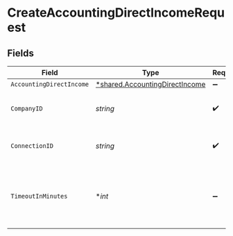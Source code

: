 # CreateAccountingDirectIncomeRequest


## Fields

| Field                                                                                  | Type                                                                                   | Required                                                                               | Description                                                                            | Example                                                                                |
| -------------------------------------------------------------------------------------- | -------------------------------------------------------------------------------------- | -------------------------------------------------------------------------------------- | -------------------------------------------------------------------------------------- | -------------------------------------------------------------------------------------- |
| `AccountingDirectIncome`                                                               | [*shared.AccountingDirectIncome](../../../pkg/models/shared/accountingdirectincome.md) | :heavy_minus_sign:                                                                     | N/A                                                                                    |                                                                                        |
| `CompanyID`                                                                            | *string*                                                                               | :heavy_check_mark:                                                                     | Unique identifier for a company.                                                       | 8a210b68-6988-11ed-a1eb-0242ac120002                                                   |
| `ConnectionID`                                                                         | *string*                                                                               | :heavy_check_mark:                                                                     | Unique identifier for a connection.                                                    | 2e9d2c44-f675-40ba-8049-353bfcb5e171                                                   |
| `TimeoutInMinutes`                                                                     | **int*                                                                                 | :heavy_minus_sign:                                                                     | Time limit for the push operation to complete before it is timed out.                  |                                                                                        |